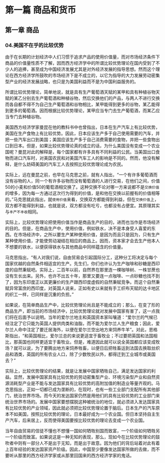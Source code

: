 # 第一篇 商品和货币

## 第一章 商品

### 04.美国不在乎的比较优势
由于在长期的计划经济中人们习惯于追求产品的使用价值量，而对市场经济条件下商品的价值量性质不了解，因而西方经济学中的所谓比较优势理论在国内受到了不少人的追捧，甚至成为中国经济发展尤其是对外经济发展的指导思想。然而这个理论在西方经济学所鼓吹的市场经济下是不成立的，以它为指导的大力发展劳动密集型产业的经济发展战略，也只是为美国利益而不是为中国利益服务的。

所谓比较优势理论，简单地说，就是具有生产葡萄酒天赋的某甲和具有种植谷物天赋的某乙分别去生产葡萄酒和种植谷物，然后交换他们的产品，与两人不进行交换而各自都不得不为自己生产葡萄酒和谷物相比，某甲能得到更多的谷物，某乙能得到更多的葡萄酒。因而根据比较优势理论，某甲应当专门去生产葡萄酒，而某乙应当专门去种植谷物。

美国西方经济学家曼昆在他的教科书中也曾指出，日本在生产汽车上有比较优势，美国在生产食物上有比较优势。因此，日本应该生产多于自己使用需要的汽车，并把一些汽车出口到美国；美国应该生产多于自己消费需要的食物，并把一些食物出口到日本。但是，如果比较优势理论真的成立的话，为什么美国没有变成一个农业国呢？曼昆对此的解释是，每个国家都有许多具有不同利益的公民。当美国出口食物而进口汽车时，对美国农民和对美国汽车工人的影响是不同的。然而，他没有解释，是什么妨碍美国的汽车工人去按照比较优势理论成为农民。

实际上，远在曼昆之前，也早在马克思之前，就有人指出，“一个有许多葡萄酒而没有谷物的人，同一个有许多谷物而没有葡萄酒的人进行交易，在他们之间，价值50的小麦和价值50的葡萄酒相交换了。这种交换不论对哪一方来说都不是`交换价值`的增多，因为每一方通过这次行为得到的价值，是和他在交换以前握有的价值相等的。”马克思就此指出，就`使用价值`来看，交换双方都能得到利益，但在`交换价值`上，双方都不能得到利益，也就是说，双方都没有吃亏，也都没有占便宜。其原理其实与`丰产不丰收`相同。

实际上，比较优势理论把使用价值当作是商品生产的目的，进而也当作是市场经济的目的。但是，在商品生产中，使用价值，例如铁水，决不是本身受人喜爱的东西。在市场经济中，之所以要生产某种使用价值，是因为而且只是因为，只有生产某种使用价值，才能使劳动凝结在相应的商品上。因而，资本家才会去生产他本人不想要的铁水，以便获得铁水与其他商品中同样蕴含的价值量。

马克思指出，“有人对我们说，自由贸易会引起国际分工，这种分工将决定与每个国家优越的自然条件相适宜的生产。先生们，你们也许认为生产咖啡和砂糖是西印度的自然秉赋吧。实际上，二百年以前，自然界在那里连一棵咖啡树、一株甘蔗也没有生长出来。另外，也许不出五十年，那里又要连一点咖啡、一点砂糖也找不到了，因为东印度正以其更廉价的生产跟西印度虚假的自然秉赋竞争。而这个自然秉赋异常富庶的西印度，对英国人说来，正如有史以来就有手工织布天赋的达卡地区的织工一样，已同样是沉重的负担。”

如果说，在简单商品生产中，比较优势理论尚且是不能成立的；那么，在变了形的商品生产，即当前的市场经济中，比较优势理论就对发展中国家有害了，这一点我们将在后面予以说明。当年的爱尔兰地主和英国资本家叫嚷道：“爱尔兰的气候已经注定了它只能为英国人提供肉类和油脂，而不能为爱尔兰人生产粮食；因此，爱尔兰人命中注定了要迁居海外，以便在爱尔兰空出地方来饲养牛羊”。对此，恩格斯指出，“和英国相比，爱尔兰总的来说更适宜于畜牧业；不过要把英国和法国相比，那英国也同样更适宜于畜牧业。但是，难道因此就可以说全英国都应该变成牧场？就可以说，为了要腾出地方来饲养牲畜，以便日后把牲畜运到法国去换取丝织品和酒类，英国的所有农业人口，除了少数牧民以外，都得迁到工业城市或美国去？”

实际上，比较优势理论的结果，就是让发展中国家牺牲自己，满足发达国家的利益。显然，发展中国家具有比较优势的劳动密集型产业、环境污染型产业和自然资源消耗型产业是不能与发达国家具有比较优势的高附加值的制造业等量齐观的。马克思指出，正如一切都已成为垄断的，在现时，也有一些工业部门支配所有其他部门，统治世界市场。而今天的发达国家仍然是用他们的具有比较优势的工业部门来统治世界市场的。发展中国家要想摆脱这种被统治的地位，就必须进入发达国家具有比较优势的产业领域，因此就必须把比较优势理论置于脑后。日本生产的汽车原本不如美国，按照比较优势的理论，日本最好成为一个农业国。但日本坚持自主生产汽车，后来居上，反而使得美国要按比较优势的理论去变成一个农业国。

当年自由贸易的信徒不懂也不想懂一国如何牺牲别国而致富，一个阶级如何牺牲另一个阶级而致富。如果说这是一种无知的表现，那么，现如今在比较优势理论的鼓吹者中则有一部分人不是出于无知，而是出于故意。因为他们的背后站着对此有着上百年经验的发达国家资产阶级。因此，中国至少要像发达国家所做的去做，而不要听从那里的西方经济学家或从那里回国来的西方经济学家的鬼话。
